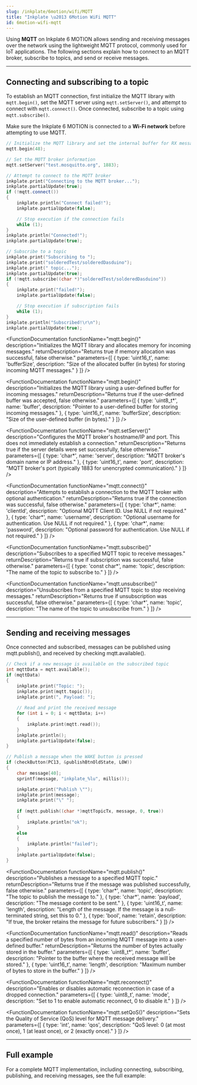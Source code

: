 ```yaml
---
slug: /inkplate/6motion/wifi/MQTT
title: "Inkplate \u2013 6Motion WiFi MQTT"
id: 6motion-wifi-mqtt
---
```

Using **MQTT** on Inkplate 6 MOTION allows sending and receiving messages over the network using the lightweight MQTT protocol, commonly used for IoT applications. The following sections explain how to connect to an MQTT broker, subscribe to topics, and send or receive messages.

---

## Connecting and subscribing to a topic

To establish an MQTT connection, first initialize the MQTT library with `mqtt.begin()`, set the MQTT server using `mqtt.setServer()`, and attempt to connect with `mqtt.connect()`. Once connected, subscribe to a topic using `mqtt.subscribe()`.

<WarningBox>Make sure the Inkplate 6 MOTION is connected to a **Wi-Fi network** before attempting to use MQTT.</WarningBox>

```cpp
// Initialize the MQTT library and set the internal buffer for RX messages
mqtt.begin(48);

// Set the MQTT broker information
mqtt.setServer("test.mosquitto.org", 1883);

// Attempt to connect to the MQTT broker
inkplate.print("Connecting to the MQTT broker...");
inkplate.partialUpdate(true);
if (!mqtt.connect())
{
    inkplate.println("Connect failed!");
    inkplate.partialUpdate(false);

    // Stop execution if the connection fails
    while (1);
}
inkplate.println("Connected!");
inkplate.partialUpdate(true);

// Subscribe to a topic
inkplate.print("Subscribing to ");
inkplate.print("solderedTest/solderedDasduino");
inkplate.print(" topic...");
inkplate.partialUpdate(true);
if (!mqtt.subscribe((char *)"solderedTest/solderedDasduino"))
{
    inkplate.print("failed!");
    inkplate.partialUpdate(false);

    // Stop execution if subscription fails
    while (1);
}
inkplate.println("Subscribed!\r\n");
inkplate.partialUpdate(true);
```

<FunctionDocumentation functionName="mqtt.begin()" 
  description="Initializes the MQTT library and allocates memory for incoming messages." 
  returnDescription="Returns true if memory allocation was successful, false otherwise."
  parameters={[ 
    { type: 'uint16_t', name: 'bufferSize', description: "Size of the allocated buffer (in bytes) for storing incoming MQTT messages." } 
  ]} 
/>

<FunctionDocumentation functionName="mqtt.begin()" 
  description="Initializes the MQTT library using a user-defined buffer for incoming messages." 
  returnDescription="Returns true if the user-defined buffer was accepted, false otherwise."
  parameters={[ 
    { type: 'uint8_t*', name: 'buffer', description: "Pointer to a user-defined buffer for storing incoming messages." },
    { type: 'uint16_t', name: 'bufferSize', description: "Size of the user-defined buffer (in bytes)." }
  ]} 
/>

<FunctionDocumentation functionName="mqtt.setServer()" 
  description="Configures the MQTT broker's hostname/IP and port. This does not immediately establish a connection." 
  returnDescription="Returns true if the server details were set successfully, false otherwise."
  parameters={[ 
    { type: 'char*', name: 'server', description: "MQTT broker's domain name or IP address." }, 
    { type: 'uint16_t', name: 'port', description: "MQTT broker's port (typically 1883 for unencrypted communication)." } 
  ]} 
/>

<FunctionDocumentation functionName="mqtt.connect()" 
  description="Attempts to establish a connection to the MQTT broker with optional authentication." 
  returnDescription="Returns true if the connection was successful, false otherwise."
  parameters={[ 
    { type: 'char*', name: 'clientId', description: "Optional MQTT Client ID. Use NULL if not required." }, 
    { type: 'char*', name: 'username', description: "Optional username for authentication. Use NULL if not required." }, 
    { type: 'char*', name: 'password', description: "Optional password for authentication. Use NULL if not required." } 
  ]} 
/>

<FunctionDocumentation functionName="mqtt.subscribe()" 
  description="Subscribes to a specified MQTT topic to receive messages." 
  returnDescription="Returns true if subscription was successful, false otherwise."
  parameters={[ 
    { type: 'const char*', name: 'topic', description: "The name of the topic to subscribe to." } 
  ]} 
/>

<FunctionDocumentation functionName="mqtt.unsubscribe()" 
  description="Unsubscribes from a specified MQTT topic to stop receiving messages." 
  returnDescription="Returns true if unsubscription was successful, false otherwise."
  parameters={[ 
    { type: 'char*', name: 'topic', description: "The name of the topic to unsubscribe from." } 
  ]} 
/>

---

## Sending and receiving messages

Once connected and subscribed, messages can be published using mqtt.publish(), and received by checking mqtt.available().

```cpp
// Check if a new message is available on the subscribed topic
int mqttData = mqtt.available();
if (mqttData)
{
    inkplate.print("Topic: ");
    inkplate.print(mqtt.topic());
    inkplate.print(", Payload: ");
    
    // Read and print the received message
    for (int i = 0; i < mqttData; i++)
    {
        inkplate.print(mqtt.read());
    }
    inkplate.println();
    inkplate.partialUpdate(false);
}

// Publish a message when the WAKE button is pressed
if (checkButton(PC13, &publishBtnOldState, LOW))
{
    char message[40];
    sprintf(message, "inkplate_%lu", millis());

    inkplate.print("Publish \"");
    inkplate.print(message);
    inkplate.print("\" ");
    
    if (mqtt.publish((char *)mqttTopicTx, message, 0, true))
    {
        inkplate.println("ok");
    }
    else
    {
        inkplate.println("failed");
    }
    inkplate.partialUpdate(false);
}
```

<FunctionDocumentation functionName="mqtt.available()" 
  description="Checks if a new MQTT message is available on the subscribed topic." 
  returnDescription="Returns the length of the available message in bytes, or 0 if no message is available."
/>

<FunctionDocumentation functionName="mqtt.publish()" 
  description="Publishes a message to a specified MQTT topic." 
  returnDescription="Returns true if the message was published successfully, false otherwise."
  parameters={[ 
    { type: 'char*', name: 'topic', description: "The topic to publish the message to." }, 
    { type: 'char*', name: 'payload', description: "The message content to be sent." }, 
    { type: 'uint16_t', name: 'length', description: "Length of the message. If the message is a null-terminated string, set this to 0." }, 
    { type: 'bool', name: 'retain', description: "If true, the broker retains the message for future subscribers." } 
  ]} 
/>

<FunctionDocumentation functionName="mqtt.read()" 
  description="Reads the next byte from the received MQTT message." 
  returnDescription="Returns the next byte of the message as an integer, or 0 if no data is available."
/>

<FunctionDocumentation functionName="mqtt.read()" 
  description="Reads a specified number of bytes from an incoming MQTT message into a user-defined buffer." 
  returnDescription="Returns the number of bytes actually stored in the buffer."
  parameters={[ 
    { type: 'uint8_t*', name: 'buffer', description: "Pointer to the buffer where the received message will be stored." }, 
    { type: 'uint16_t', name: 'length', description: "Maximum number of bytes to store in the buffer." } 
  ]} 
/>

<FunctionDocumentation functionName="mqtt.disconnect()" 
  description="Disconnects from the MQTT broker and cleans up resources." 
  returnDescription="Returns true if disconnection was successful, false otherwise."
/>

<FunctionDocumentation functionName="mqtt.connected()" 
  description="Checks if the Inkplate is currently connected to an MQTT broker." 
  returnDescription="Returns true if connected, false otherwise."
/>

<FunctionDocumentation functionName="mqtt.reconnect()" 
  description="Enables or disables automatic reconnection in case of a dropped connection." 
  parameters={[ 
    { type: 'uint8_t', name: 'mode', description: "Set to 1 to enable automatic reconnect, 0 to disable it." } 
  ]} 
/>

<FunctionDocumentation functionName="mqtt.topic()" 
  description="Retrieves the topic of the most recently received MQTT message." 
  returnDescription="Returns a pointer to the string containing the topic name."
/>


<FunctionDocumentation functionName="mqtt.setQoS()" 
  description="Sets the Quality of Service (QoS) level for MQTT message delivery." 
  parameters={[ 
    { type: 'int', name: 'qos', description: "QoS level: 0 (at most once), 1 (at least once), or 2 (exactly once)." } 
  ]} 
/>

<FunctionDocumentation functionName="mqtt.loop()" 
  description="Checks for new incoming MQTT messages and processes them. This function should be called frequently." 
/>

---

## Full example

For a complete MQTT implementation, including connecting, subscribing, publishing, and receiving messages, see the full example:

<QuickLink 
  title="Inkplate_6_Motion_WiFi_MQTT.ino" 
  description="Full example on how to init, subscribe, unsubscribe, transmit and recieve data via MQTT"
  url="https://github.com/SolderedElectronics/Inkplate_Motion_Arduino_Library/blob/main/examples/Inkplate6Motion/Advanced/Web_WiFi/Inkplate_6_Motion_WiFi_MQTT/Inkplate_6_Motion_WiFi_MQTT.ino" 
/>
